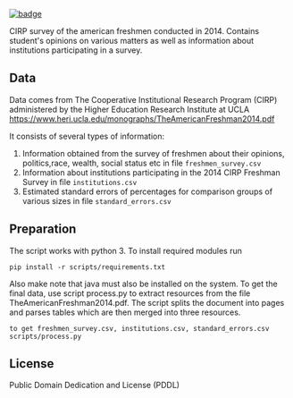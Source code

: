 <a href="https://datahub.io/core/cirp-survey-of-freshmen"><img src="https://badgen.net/badge/icon/View%20on%20datahub.io/orange?icon=https://datahub.io/datahub-cube-badge-icon.svg&label&scale=1.25)" alt="badge" /></a>

CIRP survey of the american freshmen conducted in 2014. Contains student's opinions
on various matters as well as information about institutions participating in a survey.

## Data

Data comes from The Cooperative Institutional Research Program (CIRP) administered
by the Higher Education Research Institute at UCLA https://www.heri.ucla.edu/monographs/TheAmericanFreshman2014.pdf

It consists of several types of information:

1. Information obtained from the survey of freshmen about their opinions, politics,race, wealth, social status etc in file `freshmen_survey.csv`
2. Information about institutions participating in the 2014 CIRP Freshman Survey in file `institutions.csv`
3. Estimated standard errors of percentages for comparison groups of various sizes in file `standard_errors.csv`

## Preparation

The script works with python 3. To install required modules run

```
pip install -r scripts/requirements.txt
```

Also make note that java must also be installed on the system. To get the final data, use script process.py to extract resources from the file
TheAmericanFreshman2014.pdf. The script splits the document into pages and parses tables which are then merged into three resources.

```
to get freshmen_survey.csv, institutions.csv, standard_errors.csv
scripts/process.py
```

## License

Public Domain Dedication and License (PDDL)